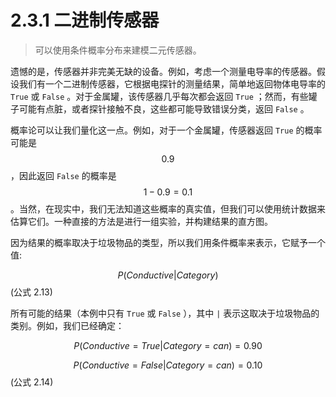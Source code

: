 # 2.3.1 二进制传感器

> 可以使用条件概率分布来建模二元传感器。

遗憾的是，传感器并非完美无缺的设备。例如，考虑一个测量电导率的传感器。假设我们有一个二进制传感器，它根据电探针的测量结果，简单地返回物体电导率的 `True` 或 `False` 。对于金属罐，该传感器几乎每次都会返回 `True` ；然而，有些罐子可能有点脏，或者探针接触不良，这些都可能导致错误分类，返回 `False` 。

概率论可以让我们量化这一点。例如，对于一个金属罐，传感器返回 `True` 的概率可能是 $$0.9$$ ，因此返回 `False` 的概率是 $$1−0.9=0.1$$ 。当然，在现实中，我们无法知道这些概率的真实值，但我们可以使用统计数据来估算它们。一种直接的方法是进行一组实验，并构建结果的直方图。

因为结果的概率取决于垃圾物品的类型，所以我们用条件概率来表示，它赋予一个值:

$$P(Conductive|Category)$$ (公式 2.13)

所有可能的结果（本例中只有 `True` 或 `False` ），其中 `|` 表示这取决于垃圾物品的类别。例如，我们已经确定：

$$P(Conductive=True|Category=can)=0.90$$

$$P(Conductive=False|Category=can)=0.10$$ (公式 2.14)
